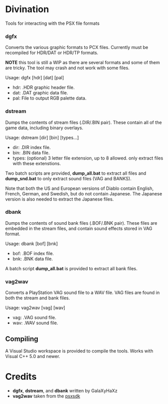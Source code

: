 # Divination
Tools for interacting with the PSX file formats

### dgfx
Converts the various graphic formats to PCX files. Currently must be recompiled for HDR/DAT or HDR/TP formats.

**NOTE** this tool is still a WIP as there are several formats and some of them are tricky. The tool may crash and not work with some files.

Usage: dgfx [hdr] [dat] [pal]

- hdr: .HDR graphic header file.
- dat: .DAT graphic data file.
- pal: File to output RGB palette data.

### dstream
Dumps the contents of stream files (.DIR/.BIN pair). These contain all of the game data, including binary overlays.

Usage: dstream [dir] [bin] [types...]

- dir: .DIR index file.
- bin: .BIN data file.
- types: (optional) 3 letter file extension, up to 8 allowed. only extract files with these extenstions.

Two batch scripts are provided, **dump_all.bat** to extract all files and **dump_snd.bat** to only extract sound files (VAG and BANKS).

Note that both the US and European versions of Diablo contain English, French, German, and Swedish, but do not contain Japanese. The Japanese version is also needed to extract the Japanese files.

### dbank
Dumps the contents of sound bank files (.BOF/.BNK pair). These files are embedded in the stream files, and contain sound effects stored in VAG format.

Usage: dbank [bof] [bnk]

- bof: .BOF index file.
- bnk: .BNK data file.

A batch script **dump_all.bat** is provided to extract all bank files.

### vag2wav
Converts a PlayStation VAG sound file to a WAV file. VAG files are found in both the stream and bank files.

Usage: vag2wav [vag] [wav]

- vag: .VAG sound file.
- wav: .WAV sound file.

## Compiling
A Visual Studio workspace is provided to compile the tools. Works with Visual C++ 5.0 and newer.

# Credits
- **dgfx**, **dstream**, and **dbank** written by GalaXyHaXz
- **vag2wav** taken from the [psxsdk](https://github.com/ColdSauce/psxsdk)
